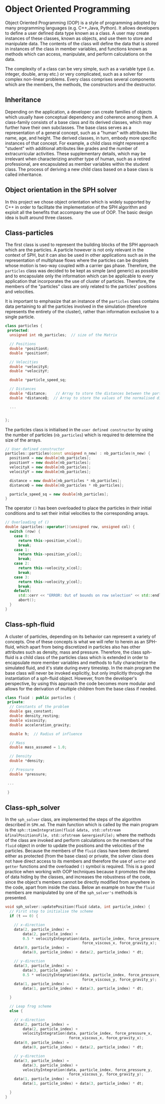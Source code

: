# Object Oriented Programming

Object Oriented Programming (OOP) is a style of programming adopted by many programming languages (e.g. C++,Java, Python). It allows developers to define a user defined data type known as a class. A user may create instances of these classes, known as objects, and use them to store and manipulate data. The contents of the class will define the data that is stored in instances of the class in member variables, and functions known as methods which can access, manipulate, and perform calculations on the data.

The complexity of a class can be very simple, such as a variable type (i.e. integer, double, array etc.) or very complicated, such as a solver for complex non-linear problems. Every class comprises several components which are the members, the methods, the constructors and the destructor.

## Inheritance

Depending on the application, a developer can create families of objects which usually have conceptual dependency and coherence among them. A class-family consists of a base class and its derived classes, which may further have their own subclasses. The base class serves as a representation of a general concept, such as a "human" with attributes like name, age, and height. The derived classes, in turn, embody more specific instances of that concept. For example, a child class might represent a "student" with additional attributes like grades and the number of extracurricular activities. These supplementary details, which may be irrelevant when characterizing another type of human, such as a retired professional, are encapsulated as member variables within the student class. The process of deriving a new child class based on a base class is called inheritance.

## Object orientation in the SPH solver

In this project we chose object orientation which is widely supported by C++ in order to facilitate the implementation of the SPH algorithm and exploit all the benefits that accompany the use of OOP. The basic design idea is built around three classes.

## Class-particles

The first class is used to represent the building blocks of the SPH approach which are the particles. A particle however is not only relevant in the context of SPH, but it can also be used in other applications such as in the representation of multiphase flows where the particles can be droplets whose motion is two-way coupled with a carrier gas phase. Therefore, the ```particles``` class was decided to be kept as simple (and generic) as possible and to encapsulate only the information which can be applicable to every application that incorporates the use of cluster of particles. Therefore, the members of the "particles" class are only related to the particles' positions and velocities.

It is important to emphasize that an instance of the ```particles``` class contains data pertaining to all the particles involved in the simulation (therefore represents the entirety of the cluster), rather than information exclusive to a single particle.

```cpp
class particles {
 protected:
  unsigned int nb_particles;  // size of the Matrix

  // Positions
  double *positionX;
  double *positionY;

  // Velocities
  double *velocityX;
  double *velocityY;

  double *particle_speed_sq;

  // Distances
  double *distance;    // Array to store the distances between the particles
  double *distanceQ;  // Array to store the values of the normalised distance q

  ...


};
```

The particles class is initialised in the `user defined constructor` by using the number of particles (`nb_particles`) which is required to determine the size of the arrays. 

```cpp
// User defined constructor
particles::particles(const unsigned n_new) : nb_particles(n_new) {
  positionX = new double[nb_particles];
  positionY = new double[nb_particles];
  velocityX = new double[nb_particles];
  velocityY = new double[nb_particles];

  distance = new double[nb_particles * nb_particles];
  distanceQ = new double[nb_particles * nb_particles];

  particle_speed_sq = new double[nb_particles];
}
```

The operator `()` has been overloaded to place the particles in their initial conditions and to set their initial velocities to the corresponding arrays.

```cpp
// Overloading of ()
double &particles::operator()(unsigned row, unsigned col) {
  switch (row) {
    case 0:
      return this->position_x[col];
      break;
    case 1:
      return this->position_y[col];
      break;
    case 2:
      return this->velocity_x[col];
      break;
    case 3:
      return this->velocity_y[col];
      break;
    default:
      std::cerr << "ERROR: Out of bounds on row selection" << std::endl;
      abort();
  }
}
```

## Class-sph-fluid

A cluster of particles, depending on its behavior can represent a variety of concepts. One of these concepts is what we will refer to herein as an SPH-fluid, which apart from being discretized in particles also has other attributes such as density, mass and pressure. Therefore, the class sph-fluid is a child class of the particles class which is extended in order to encapsulate more member variables and methods to fully characterize the simulated fluid, and it's state during every timestep. In the main program the base class will never be invoked explicitly, but only implicitly through the instantiation of a sph-fluid object. However, from the developer's perspective, by using this approach the code becomes more modular and allows for the derivation of multiple children from the base class if needed.

```cpp
class fluid : public particles {
 private:
  // Constants of the problem
  double gas_constant;
  double density_resting;
  double viscosity;
  double acceleration_gravity;

  double h;  // Radius of influence

  // Mass
  double mass_assumed = 1.0;

  // Density
  double *density;

  // Pressure
  double *pressure;

 ...
 
 }
```


## Class-sph_solver

In the `sph_solver` class, are implemented the steps of the algorithm described in `SPH.md`. The main function which is called by the main program is the `sph::timeIntegration(fluid &data, std::ofstream &finalPositionsFile, std::ofstream &energiesFile);` where the methods of the class are invoked and perform calculations on the members of the `fluid` object in order to update the positions and the velocities of the particles. Because the members of the `fluid` class have been declared either as protected (from the base class) or private, the solver class does not have direct access to its members and therefore the use of `setter` and `getter` functions and the overloaded `()` symbol is required. This is a good practice when working with OOP techniques because it promotes the idea of data hiding by the classes, and increases the robustness of the code, since the object's members cannot be directly modified from anywhere in the code, apart from inside the class. Below an example on how the `fluid` members are manipulated by one of the `sph_solver's` methods is presented.

```cpp
void sph_solver::updatePosition(fluid &data, int particle_index) {
  // First step to initialise the scheme
  if (t == 0) {

    // x-direction
    data(2, particle_index) =
        data(2, particle_index) +
        0.5 * velocityIntegration(data, particle_index, force_pressure_x,
                                   force_viscous_x, force_gravity_x);
    data(0, particle_index) =
        data(0, particle_index) + data(2, particle_index) * dt;

    // y-direction
    data(3, particle_index) =
        data(3, particle_index) +
        0.5 * velocityIntegration(data, particle_index, force_pressure_y,
                                   force_viscous_y, force_gravity_y);
    data(1, particle_index) =
        data(1, particle_index) + data(3, particle_index) * dt;

  }

  // Leap frog scheme
  else {

    // x-direction
    data(2, particle_index) =
        data(2, particle_index) +
        velocityIntegration(data, particle_index, force_pressure_x,
                             force_viscous_x, force_gravity_x);
    data(0, particle_index) =
        data(0, particle_index) + data(2, particle_index) * dt;

    // y-direction
    data(3, particle_index) =
        data(3, particle_index) +
        velocityIntegration(data, particle_index, force_pressure_y,
                             force_viscous_y, force_gravity_y);
    data(1, particle_index) =
        data(1, particle_index) + data(3, particle_index) * dt;

  }
}

```